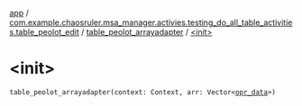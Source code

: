[app](../../index.md) / [com.example.chaosruler.msa_manager.activies.testing_do_all_table_activities.table_peolot_edit](../index.md) / [table_peolot_arrayadapter](index.md) / [&lt;init&gt;](.)

# &lt;init&gt;

`table_peolot_arrayadapter(context: Context, arr: Vector<`[`opr_data`](../../com.example.chaosruler.msa_manager.object_types/opr_data/index.md)`>)`